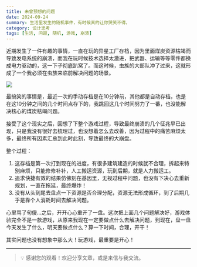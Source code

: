 ```yaml
---
title: 未曾预想的问题
date: 2024-09-24
summary: 生活里发生的随机事件，有时候真的让你哭笑不得。
category: 设计思考
tags: [生活, 问题, 随机, 游戏, 崩溃]
---
```


近期发生了一件有趣的事情，一直在玩的异星工厂存档，因为里面煤炭资源枯竭而导致发电系统的崩溃，而我在玩时候技术选择太激进，把武器、运输等等零件都换成电力驱动的，这一下子彻底趴窝了。而这时候，虫族的大部队冲了过来，这就形成了一个我必须在虫族来临前解决问题的场景。

![](https://blog-1259751088.cos.ap-shanghai.myqcloud.com/uPic/v4SSm4.png)

最搞笑的事情是，最近一次的手动存档是在10分钟前，其他都是自动存档，也是在这10分钟之间的几个时间点存下的，我跳回这几个时间努力了一番，也没能解决核心的煤炭枯竭问题。

接受了这个现实之后，回想了下整个游戏过程，导致最终崩溃的几个征兆早已出现，只是我没有很好去梳理过，也没想着怎么去改善，因为过程中的痛苦麻烦太多，最终所有因素汇总到此时此刻，导致最终的大崩盘。

整个过程：

1. 这存档是第一次打到现在的进度，有很多建筑建造的时候就不合理，拆起来特别麻烦，只能修修补补，人工搬运资源，玩到后期，就是人力搬运工。
2. 追求快捷有效的结果仿佛刻在基因里，无视过程中问题，也没有下决心去重新规划，一直在拖延，最终爆炸！
3. 没有从头到尾去盘点一下资源是否合理分配，资源无法形成循环，到了后期几乎是靠个人消耗时间去解决问题。

心里骂了句傻...之后，开开心心重开了一盘。这次把上面几个问题解决好，游戏体验完全不是一款游戏，从原来我现在一定要做点什么去解决问题，到现在，盘一盘今天发生了什么，明天要做点什么？算一下时间，合理，开干！

其实问题也没有想象中那么大！玩游戏，最重要是开心！

---

> 💡 感谢您的观看！欢迎分享文章，或是来信与我交流。